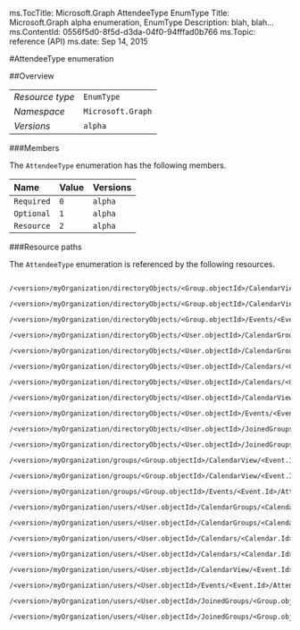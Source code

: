ms.TocTitle: Microsoft.Graph AttendeeType EnumType
Title: Microsoft.Graph alpha  enumeration, EnumType
Description: blah, blah...
ms.ContentId: 0556f5d0-8f5d-d3da-04f0-94fffad0b766
ms.Topic: reference (API)
ms.date: Sep 14, 2015

#AttendeeType enumeration

 



<a name="msg-enum-type-AttendeeType"> </a>
##Overview

|  |  | 
| :-- | :-- | 
| _Resource type_ | `EnumType` | 
| _Namespace_ | `Microsoft.Graph` | 
| _Versions_ | `alpha` | 


###Members

The `AttendeeType` enumeration has the following members. 

| Name | Value | Versions | 
| :-- | :-- | :-- | 
| `Required` | `0` | `alpha` | 
| `Optional` | `1` | `alpha` | 
| `Resource` | `2` | `alpha` | 


###Resource paths

The `AttendeeType` enumeration is referenced by the following resources. 

```no-highlight
	/<version>/myOrganization/directoryObjects/<Group.objectId>/CalendarView/<Event.Id>/Attendees/Type
	/<version>/myOrganization/directoryObjects/<Group.objectId>/CalendarView/<Event.Id>/Instances/<Event.Id>/Attendees/Type
	/<version>/myOrganization/directoryObjects/<Group.objectId>/Events/<Event.Id>/Attendees/Type
	/<version>/myOrganization/directoryObjects/<User.objectId>/CalendarGroups/<CalendarGroup.Id>/Calendars/<Calendar.Id>/CalendarView/<Event.Id>/Attendees/Type
	/<version>/myOrganization/directoryObjects/<User.objectId>/CalendarGroups/<CalendarGroup.Id>/Calendars/<Calendar.Id>/Events/<Event.Id>/Attendees/Type
	/<version>/myOrganization/directoryObjects/<User.objectId>/Calendars/<Calendar.Id>/CalendarView/<Event.Id>/Attendees/Type
	/<version>/myOrganization/directoryObjects/<User.objectId>/Calendars/<Calendar.Id>/Events/<Event.Id>/Attendees/Type
	/<version>/myOrganization/directoryObjects/<User.objectId>/CalendarView/<Event.Id>/Attendees/Type
	/<version>/myOrganization/directoryObjects/<User.objectId>/Events/<Event.Id>/Attendees/Type
	/<version>/myOrganization/directoryObjects/<User.objectId>/JoinedGroups/<Group.objectId>/CalendarView/<Event.Id>/Attendees/Type
	/<version>/myOrganization/directoryObjects/<User.objectId>/JoinedGroups/<Group.objectId>/Events/<Event.Id>/Attendees/Type
	/<version>/myOrganization/groups/<Group.objectId>/CalendarView/<Event.Id>/Attendees/Type
	/<version>/myOrganization/groups/<Group.objectId>/CalendarView/<Event.Id>/Instances/<Event.Id>/Attendees/Type
	/<version>/myOrganization/groups/<Group.objectId>/Events/<Event.Id>/Attendees/Type
	/<version>/myOrganization/users/<User.objectId>/CalendarGroups/<CalendarGroup.Id>/Calendars/<Calendar.Id>/CalendarView/<Event.Id>/Attendees/Type
	/<version>/myOrganization/users/<User.objectId>/CalendarGroups/<CalendarGroup.Id>/Calendars/<Calendar.Id>/Events/<Event.Id>/Attendees/Type
	/<version>/myOrganization/users/<User.objectId>/Calendars/<Calendar.Id>/CalendarView/<Event.Id>/Attendees/Type
	/<version>/myOrganization/users/<User.objectId>/Calendars/<Calendar.Id>/Events/<Event.Id>/Attendees/Type
	/<version>/myOrganization/users/<User.objectId>/CalendarView/<Event.Id>/Attendees/Type
	/<version>/myOrganization/users/<User.objectId>/Events/<Event.Id>/Attendees/Type
	/<version>/myOrganization/users/<User.objectId>/JoinedGroups/<Group.objectId>/CalendarView/<Event.Id>/Attendees/Type
	/<version>/myOrganization/users/<User.objectId>/JoinedGroups/<Group.objectId>/Events/<Event.Id>/Attendees/Type```





